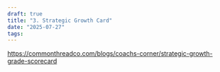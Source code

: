 ```yaml
---
draft: true
title: "3. Strategic Growth Card"
date: "2025-07-27"
tags: 
---
```

https://commonthreadco.com/blogs/coachs-corner/strategic-growth-grade-scorecard